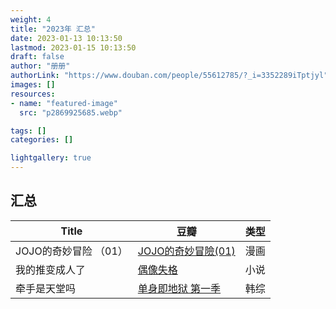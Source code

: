 ```yaml
---
weight: 4
title: "2023年 汇总"
date: 2023-01-13 10:13:50
lastmod: 2023-01-15 10:13:50
draft: false
author: "册册"
authorLink: "https://www.douban.com/people/55612785/?_i=3352289iTptjyl"
images: []
resources:
- name: "featured-image"
  src: "p2869925685.webp"

tags: []
categories: []

lightgallery: true
---
```


## 汇总

| Title          | 豆瓣                                                        | 类型  |
|----------------|-----------------------------------------------------------|-----|
| JOJO的奇妙冒险 （01） | [JOJO的奇妙冒險(01)](https://book.douban.com/subject/1467599/) | 漫画  |
| 我的推变成人了        | [偶像失格](https://book.douban.com/subject/35680099/)         | 小说  |
| 牵手是天堂吗         | [单身即地狱 第一季](https://movie.douban.com/subject/35704514/)    | 韩综  |



